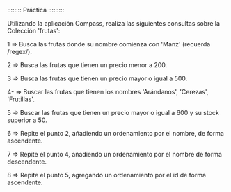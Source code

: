 ::::::::           Práctica          :::::::::

Utilizando la aplicación Compass, realiza las siguientes consultas sobre la Colección 'frutas':

1 => Busca las frutas donde su nombre comienza con 'Manz' (recuerda /regex/).

2 => Busca las frutas que tienen un precio menor a 200.

3 => Busca las frutas que tienen un precio mayor o igual a 500.

4- => Buscar las frutas que tienen los nombres 'Arándanos', 'Cerezas', 'Frutillas'.

5 => Buscar las frutas que tienen un precio mayor o igual a 600 y su stock superior a 50.

6 => Repite el punto 2, añadiendo un ordenamiento por el nombre, de forma ascendente.

7 => Repite el punto 4, añadiendo un ordenamiento por el nombre de forma descendente.

8 => Repite el punto 5, agregando un ordenamiento por el id de forma ascendente.